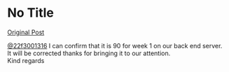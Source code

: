 # No Title

[Original Post](https://discourse.onlinedegree.iitm.ac.in/t/166816/54)

<p><a class="mention" href="/u/22f3001316">@22f3001316</a> I can confirm that it is 90 for week 1 on our back end server.<br>
It will be corrected thanks for bringing it to our attention.<br>
Kind regards</p>